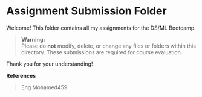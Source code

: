 # Assignment Submission Folder

Welcome! This folder contains all my assignments for the DS/ML Bootcamp.

> **Warning:**  
> Please do **not** modify, delete, or change any files or folders within this directory. These submissions are required for course evaluation.

Thank you for your understanding!

**References**
> Eng Mohamed459
